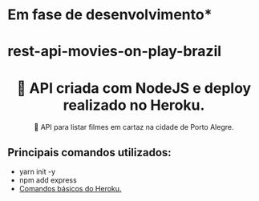 # Em fase de desenvolvimento*

# rest-api-movies-on-play-brazil

<h1 align="center"> 🔗 API criada com NodeJS e deploy realizado no Heroku.</h1>
<p align="center">🚀 API para listar filmes em cartaz na cidade de Porto Alegre.</p>


## Principais comandos utilizados:
- yarn init -y 
- npm add express
- <a href="dashboard.heroku.com/">Comandos básicos do Heroku. </a>
